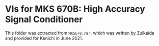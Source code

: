 # VIs for MKS 670B: High Accuracy Signal Conditioner

This folder was extracted from `MKS670.rar`, which was written by Zulkaida 
and provided for Kenichi in June 2021.
